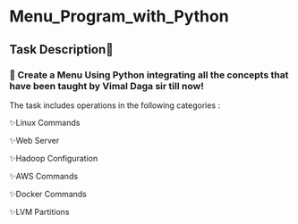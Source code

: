 # Menu_Program_with_Python
## Task Description📄

### 🔰 Create a Menu Using Python integrating all the concepts that have been taught by Vimal Daga sir till now!

The task includes operations in the following categories :

✨Linux Commands

✨Web Server

✨Hadoop Configuration

✨AWS Commands

✨Docker Commands

✨LVM Partitions


